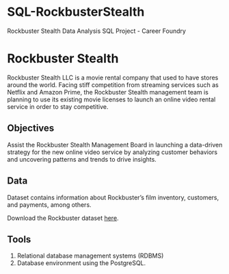 # SQL-RockbusterStealth
Rockbuster Stealth Data Analysis SQL Project - Career Foundry

# Rockbuster Stealth
Rockbuster Stealth LLC is a movie rental company that used to have stores around the
world. Facing stiff competition from streaming services such as Netflix and Amazon Prime,
the Rockbuster Stealth management team is planning to use its existing movie licenses to
launch an online video rental service in order to stay competitive.

## Objectives
Assist the Rockbuster Stealth Management Board in launching a data-driven strategy for the new online video service by analyzing customer behaviors and uncovering patterns and trends to drive insights.

## Data
Dataset contains information about Rockbuster’s film inventory, customers, and payments, among others.

Download the Rockbuster dataset [here](http://www.postgresqltutorial.com/wp-content/uploads/2019/05/dvdrental.zip).

## Tools
1. Relational database management systems (RDBMS)
2. Database environment using the PostgreSQL.
